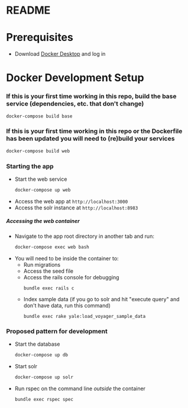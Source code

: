# README

# Prerequisites
- Download [Docker Desktop](https://www.docker.com/products/docker-desktop) and log in

# Docker Development Setup
### If this is your first time working in this repo, build the base service (dependencies, etc. that don't change)
  ``` bash
  docker-compose build base
  ```

### If this is your first time working in this repo or the Dockerfile has been updated you will need to (re)build your services
  ``` bash
  docker-compose build web
  ```

### Starting the app
- Start the web service
  ``` bash
  docker-compose up web
  ```
- Access the web app at `http://localhost:3000`
- Access the solr instance at `http://localhost:8983`

##### Accessing the web container
- Navigate to the app root directory in another tab and run:
  ``` bash
  docker-compose exec web bash
  ```
- You will need to be inside the container to:
  - Run migrations
  - Access the seed file
  - Access the rails console for debugging
    ```
    bundle exec rails c
    ```
  - Index sample data (if you go to solr and hit "execute query" and don't have data, run this command)
    ```
    bundle exec rake yale:load_voyager_sample_data
    ```

### Proposed pattern for development
- Start the database
  ``` bash
  docker-compose up db
  ```
- Start solr
  ``` bash
  docker-compose up solr
  ```
- Run rspec on the command line _outside_ the container
  ``` bash
  bundle exec rspec spec
  ```
